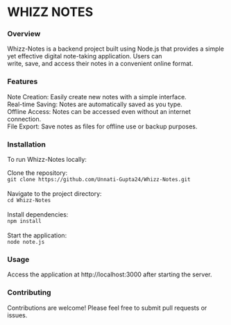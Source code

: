 # WHIZZ NOTES

### Overview 
Whizz-Notes is a backend project built using Node.js that provides a simple <br/> yet effective digital note-taking application. Users can <br/> write, save, and access their notes in a convenient online format.

### Features
Note Creation: Easily create new notes with a simple interface.<br/>
Real-time Saving: Notes are automatically saved as you type.<br/>
Offline Access: Notes can be accessed even without an internet connection.<br/>
File Export: Save notes as files for offline use or backup purposes.<br/>

### Installation
To run Whizz-Notes locally:<br/>

Clone the repository:<br/>
```git clone https://github.com/Unnati-Gupta24/Whizz-Notes.git``` <br/> <br/>
Navigate to the project directory:<br/>
```cd Whizz-Notes```<br/><br/>
Install dependencies:<br/>
```npm install```<br/><br/>
Start the application:<br/>
```node note.js```<br/>

### Usage
Access the application at http://localhost:3000 after starting the server.

### Contributing
Contributions are welcome! Please feel free to submit pull requests or issues.
